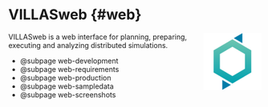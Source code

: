 # VILLASweb {#web}

<img src="images/logos/villas_web.svg" width="115px" align="right" />

VILLASweb is a web interface for planning, preparing, executing and analyzing distributed simulations.

- @subpage web-development
- @subpage web-requirements
- @subpage web-production
- @subpage web-sampledata
- @subpage web-screenshots
